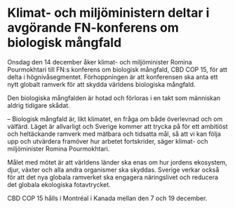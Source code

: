 # Klimat- och miljöministern deltar i avgörande FN-konferens om biologisk mångfald

Onsdag den 14 december åker klimat- och miljöminister Romina Pourmokhtari till FN:s konferens om biologisk mångfald, CBD COP 15, för att delta i högnivåsegmentet. Förhoppningen är att konferensen ska anta ett nytt globalt ramverk för att skydda världens biologiska mångfald.

Den biologiska mångfalden är hotad och förloras i en takt som människan aldrig tidigare skådat.

– Biologisk mångfald är, likt klimatet, en fråga om både överlevnad och om välfärd. Läget är allvarligt och Sverige kommer att trycka på för ett ambitiöst och heltäckande ramverk med mätbara och tidsatta mål, så att vi kan följa upp och utvärdera framöver hur arbetet fortskrider, säger klimat- och miljöminister Romina Pourmokhtari.

Målet med mötet är att världens länder ska enas om hur jordens ekosystem, djur, växter och alla andra organismer ska skyddas. Sverige verkar också för att det nya globala ramverket ska engagera näringslivet och reducera det globala ekologiska fotavtrycket.

CBD COP 15 hålls i Montréal i Kanada mellan den 7 och 19 december.
